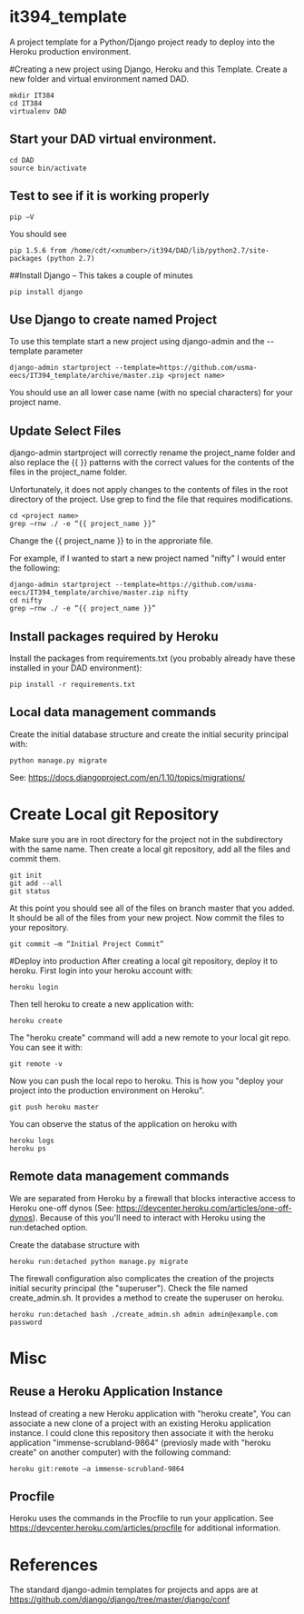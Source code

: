 # it394_template
A project template for a Python/Django project ready to deploy into the Heroku production environment.

#Creating a new project using Django, Heroku and this Template.
Create a new folder and virtual environment named DAD.
```
mkdir IT384
cd IT384
virtualenv DAD
```

## Start your DAD virtual environment.
```
cd DAD
source bin/activate
```

## Test to see if it is working properly
```
pip –V
```
You should see
```
pip 1.5.6 from /home/cdt/<xnumber>/it394/DAD/lib/python2.7/site-packages (python 2.7)
```

##Install Django – This takes a couple of minutes
```
pip install django
```

## Use Django to create named Project

To use this template start a new project using django-admin and the --template parameter
```
django-admin startproject --template=https://github.com/usma-eecs/IT394_template/archive/master.zip <project name>
```

You should use an all lower case name (with no special characters) for your project name.

## Update Select Files

django-admin startproject will correctly rename the project_name folder and also replace the {{ }} patterns with the correct values for the contents of the files in the project_name folder.

Unfortunately, it does not apply changes to the contents of files in the root directory of the project. Use grep to find the file that requires modifications.

```
cd <project name>
grep –rnw ./ -e “{{ project_name }}”
```

Change the {{ project_name }} to <project name> in the approriate file.


For example, if I wanted to start a new project named "nifty" I would enter the following:
```
django-admin startproject --template=https://github.com/usma-eecs/IT394_template/archive/master.zip nifty
cd nifty
grep –rnw ./ -e “{{ project_name }}”
```

## Install packages required by Heroku
Install the packages from requirements.txt (you probably already have these installed in your DAD environment):
```
pip install -r requirements.txt
```

## Local data management commands

Create the initial database structure and create the initial security principal with:
```
python manage.py migrate
```

See: https://docs.djangoproject.com/en/1.10/topics/migrations/ 


# Create Local git Repository

Make sure you are in root directory for the project not in the subdirectory with the same name. Then create a local git repository, add all the files and commit them. 

```
git init
git add --all
git status
```

At this point you should see all of the files on branch master that you added. It should be all of the files from your new project. Now commit the files to your repository.

```
git commit –m “Initial Project Commit”
```

#Deploy into production
After creating a local git repository, deploy it to heroku. First login into your heroku account with:
```
heroku login
```
Then tell heroku to create a new application with:
```
heroku create
```
The "heroku create" command will add a new remote to your local git repo.  You can see it with:
```
git remote -v
```
Now you can push the local repo to heroku.  This is how you "deploy your project into the production environment on Heroku".
```
git push heroku master
```
You can observe the status of the application on heroku with
```
heroku logs
heroku ps
```

## Remote data management commands
We are separated from Heroku by a firewall that blocks interactive access to Heroku one-off dynos (See: https://devcenter.heroku.com/articles/one-off-dynos).  Because of this you'll need to interact with Heroku using the run:detached option.


Create the database structure with
```
heroku run:detached python manage.py migrate
```

The firewall configuration also complicates the creation of the projects initial security principal (the "superuser"). Check the file named create_admin.sh.  It provides a method to create the superuser on heroku.

```
heroku run:detached bash ./create_admin.sh admin admin@example.com password
```

# Misc

## Reuse a Heroku Application Instance
Instead of creating a new Heroku application with "heroku create", You can associate a new clone of a project with an existing Heroku application instance.  I could clone this repository then associate it with the heroku application "immense-scrubland-9864" (previosly made with "heroku create" on another computer) with the following command:
```
heroku git:remote –a immense-scrubland-9864
```

## Procfile
Heroku uses the commands in the Procfile to run your application.  See https://devcenter.heroku.com/articles/procfile for additional information.

# References
The standard django-admin templates for projects and apps are at https://github.com/django/django/tree/master/django/conf


